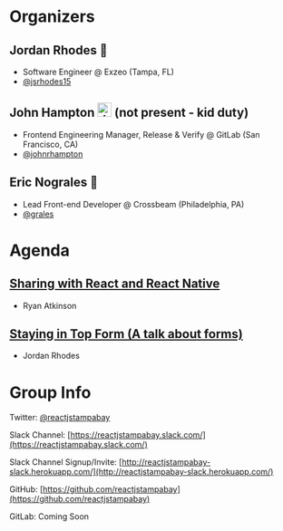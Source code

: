 # Organizers

## Jordan Rhodes 🍑

* Software Engineer @ Exzeo (Tampa, FL)
* [@jsrhodes15](https://twitter.com/jsrhodes15)

## John Hampton <img src="https://emoji.slack-edge.com/T02592416/hipster-tanuki/94529b8ed5f5dd4a.png" alt="drawing" width="25"/> (not present - kid duty)

* Frontend Engineering Manager, Release & Verify @ GitLab (San Francisco, CA)
* [@johnrhampton](https://twitter.com/johnrhampton)

## Eric Nograles 🦅 

* Lead Front-end Developer @ Crossbeam (Philadelphia, PA)
* [@grales](https://twitter.com/grales)

# Agenda

## [Sharing with React and React Native](TBD)
* Ryan Atkinson

## [Staying in Top Form (A talk about forms)](TBD)
* Jordan Rhodes

# Group Info

Twitter: [@reactjstampabay](https://twitter.com/reactjstampabay)

Slack Channel: [https://reactjstampabay.slack.com/](https://reactjstampabay.slack.com/)

Slack Channel Signup/Invite: [http://reactjstampabay-slack.herokuapp.com/](http://reactjstampabay-slack.herokuapp.com/)

GitHub: [https://github.com/reactjstampabay](https://github.com/reactjstampabay)

GitLab: Coming Soon
